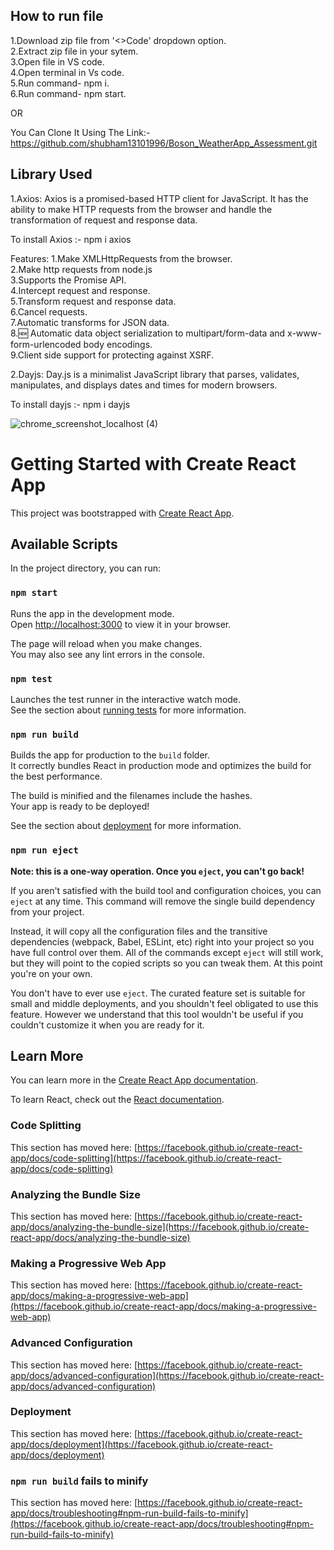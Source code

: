 ## How to run file

1.Download zip file from '<>Code' dropdown option.<br/>
2.Extract zip file in your sytem.<br/>
3.Open file in VS code.<br/>
4.Open terminal in Vs code.<br/>
5.Run command- npm i.<br/>
6.Run command- npm start.<br/>

OR<br/>

You Can Clone It Using The Link:- https://github.com/shubham13101996/Boson_WeatherApp_Assessment.git

## Library Used

1.Axios: Axios is a promised-based HTTP client for JavaScript. It has the ability to make HTTP requests from the browser and handle the transformation of request and response data.<br/>

To install Axios :- npm i axios <br/>

Features:
1.Make XMLHttpRequests from the browser.<br/>
2.Make http requests from node.js<br/>
3.Supports the Promise API.<br/>
4.Intercept request and response.<br/>
5.Transform request and response data.<br/>
6.Cancel requests.<br/>
7.Automatic transforms for JSON data.<br/>
8.🆕 Automatic data object serialization to multipart/form-data and x-www-form-urlencoded body encodings.<br/>
9.Client side support for protecting against XSRF.<br/>

2.Dayjs: Day.js is a minimalist JavaScript library that parses, validates, manipulates, and displays dates and times for modern browsers.<br/>

To install dayjs :- npm i dayjs

![chrome_screenshot_localhost (4)](https://user-images.githubusercontent.com/121822895/229468102-4434bc3b-ac71-441e-be01-2371200bc3f9.png)

# Getting Started with Create React App

This project was bootstrapped with [Create React App](https://github.com/facebook/create-react-app).

## Available Scripts

In the project directory, you can run:

### `npm start`

Runs the app in the development mode.\
Open [http://localhost:3000](http://localhost:3000) to view it in your browser.

The page will reload when you make changes.\
You may also see any lint errors in the console.

### `npm test`

Launches the test runner in the interactive watch mode.\
See the section about [running tests](https://facebook.github.io/create-react-app/docs/running-tests) for more information.

### `npm run build`

Builds the app for production to the `build` folder.\
It correctly bundles React in production mode and optimizes the build for the best performance.

The build is minified and the filenames include the hashes.\
Your app is ready to be deployed!

See the section about [deployment](https://facebook.github.io/create-react-app/docs/deployment) for more information.

### `npm run eject`

**Note: this is a one-way operation. Once you `eject`, you can't go back!**

If you aren't satisfied with the build tool and configuration choices, you can `eject` at any time. This command will remove the single build dependency from your project.

Instead, it will copy all the configuration files and the transitive dependencies (webpack, Babel, ESLint, etc) right into your project so you have full control over them. All of the commands except `eject` will still work, but they will point to the copied scripts so you can tweak them. At this point you're on your own.

You don't have to ever use `eject`. The curated feature set is suitable for small and middle deployments, and you shouldn't feel obligated to use this feature. However we understand that this tool wouldn't be useful if you couldn't customize it when you are ready for it.

## Learn More

You can learn more in the [Create React App documentation](https://facebook.github.io/create-react-app/docs/getting-started).

To learn React, check out the [React documentation](https://reactjs.org/).

### Code Splitting

This section has moved here: [https://facebook.github.io/create-react-app/docs/code-splitting](https://facebook.github.io/create-react-app/docs/code-splitting)

### Analyzing the Bundle Size

This section has moved here: [https://facebook.github.io/create-react-app/docs/analyzing-the-bundle-size](https://facebook.github.io/create-react-app/docs/analyzing-the-bundle-size)

### Making a Progressive Web App

This section has moved here: [https://facebook.github.io/create-react-app/docs/making-a-progressive-web-app](https://facebook.github.io/create-react-app/docs/making-a-progressive-web-app)

### Advanced Configuration

This section has moved here: [https://facebook.github.io/create-react-app/docs/advanced-configuration](https://facebook.github.io/create-react-app/docs/advanced-configuration)

### Deployment

This section has moved here: [https://facebook.github.io/create-react-app/docs/deployment](https://facebook.github.io/create-react-app/docs/deployment)

### `npm run build` fails to minify

This section has moved here: [https://facebook.github.io/create-react-app/docs/troubleshooting#npm-run-build-fails-to-minify](https://facebook.github.io/create-react-app/docs/troubleshooting#npm-run-build-fails-to-minify)
